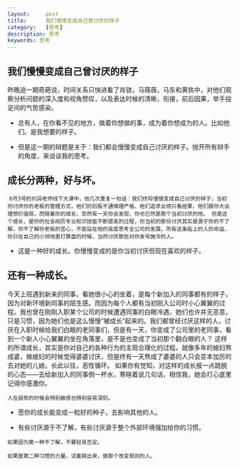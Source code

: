 ```yaml
---
layout:     post
title:      我们慢慢变成自己曾讨厌的样子
category:   [思考]
description: 思考
keywords: 思考
---
```


## 我们慢慢变成自己曾讨厌的样子

   昨晚追一期奇葩说，时间关系只快进看了肖骁，马薇薇，马东和黄执中，对他们观察分析问题的深入度和视角赞叹，以及表达时候的清晰，衔接，前后因果，举手投足间的气势感染。﻿

   * 总有人，在你看不见的地方，做着你想做的事，成为着你想成为的人。比如他们。是我想要的样子。﻿

   * 但是这一期的辩题是关于：我们都会慢慢变成自己讨厌的样子。﻿抛开所有辩手的角度，来谈谈我的思考。﻿

## 成长分两种，好与坏。﻿
﻿
    ```
    6月3号的刘润老师线下大课中，他几次重复一句话：我们终将慢慢变成自己讨厌的样子，当初你讨厌你的老板的管理方式，他们的刻板不通情理严格、他们追求业绩只看结果、他们跟你大谈理想价值观，而随着你的成长，忽然有一天你会发现，你也已然是那个当初讨厌的他。﻿
    但是这个成长，是你的社会阅历专业知识技能不断提高的过程，你当初的那份讨厌其实是源于你的不了解，你不了解你老板的苦心，不能站在他的高度思考全公司的发展，所有这条船上的人的命运，你只在自己的小领地里打算盘的时候，当然讨厌那些对你发号施令的人。﻿
    ```

   * 这是一种好的成长。你慢慢变成的是你当初讨厌但现在喜欢的样子。


## 还有一种成长。

   今天上班遇到新来的同事，看她很小心的坐着，是每个新加入的同事都有的样子，因为对新环境新同事的陌生感。而因为每个人都有当初刚入公司时小心翼翼的过程。我也曾在刚刚入职某个公司的时候遭遇同事的白眼冷遇，她们也许并无恶意，只是习惯，因为她们也是这么慢慢“被成长”起来的。我们都曾经讨厌这样的人，讨厌在入职时候给我们白眼的老同事们，但是有一天，你变成了公司里的老同事，看到一个新人小心翼翼的坐在角落里，是不是也变成了当初那个翻白眼的人？﻿
这样的所谓成长，其实是你对自己的各种行为的主观合理化的过程。就像多年的媳妇熬成婆，做媳妇的时候觉得婆婆讨厌，但是终有一天熬成了婆婆的人只会变本加厉的去对她的儿媳。长此以往，恶性循环。﻿
如果你有觉知，对这样的成长报一点跳脱的心态——去给新加入的同事倒一杯水，寒暄着说几句话，相信我，她会打心底里记得你感激你。﻿

    人在弱势的时候会特别敏感也特别容易深刻。﻿

   * 愿你的成长能变成一粒好的种子，去影响其他的人。


   * 有些讨厌源于不了解，有些讨厌源于整个外部环境强加给你的习惯。﻿

    如果因为第一种不了解，不要轻易否定。﻿

    如果是第二种习惯的力量，试着跳出来，做那个改变规则的人。﻿

